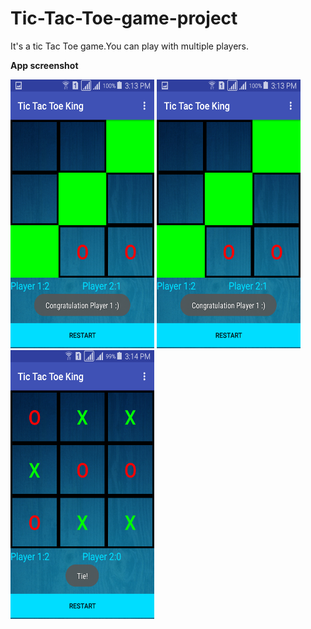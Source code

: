 # Tic-Tac-Toe-game-project
It's a tic Tac Toe game.You can play with multiple players.

<b>App screenshot</b>

 <img src="https://github.com/hatanvir/Tic-Tac-Toe-game-project/blob/master/Screenshot_2018-03-14-15-13-53.png" alt="Image view" height="430" width="230">  <img src="https://github.com/hatanvir/Tic-Tac-Toe-game-project/blob/master/Screenshot_2018-03-14-15-13-53.png" alt="Image view" height="430" width="230">  <img src="https://github.com/hatanvir/Tic-Tac-Toe-game-project/blob/master/Screenshot_2018-03-14-15-14-53.png" alt="Image view" height="430" width="230">
